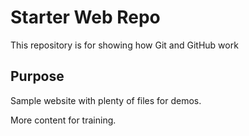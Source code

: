 # Starter Web Repo

This repository is for showing how Git and GitHub work

## Purpose

Sample website with plenty of files for demos.

More content for training.